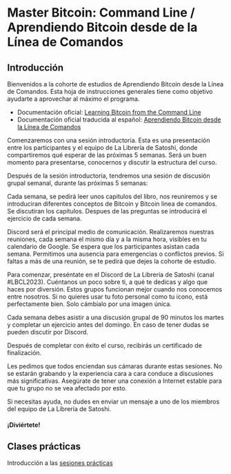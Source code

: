 # Master Bitcoin: Command Line / Aprendiendo Bitcoin desde de la Línea de Comandos

## Introducción
Bienvenidos a la cohorte de estudios de Aprendiendo Bitcoin desde la Línea de Comandos. Esta hoja de instrucciones generales tiene como objetivo ayudarte a aprovechar al máximo el programa.

 * Documentación oficial: [Learning Bitcoin from the Command Line](https://github.com/BlockchainCommons/Learning-Bitcoin-from-the-Command-Line)
 * Documentación oficial traducida al español: [Aprendiendo Bitcoin desde la Línea de Comandos](https://github.com/BlockchainCommons/Learning-Bitcoin-from-the-Command-Line/blob/spanish-translation/es/README.md)

Comenzaremos con una sesión introductoria. Esta es una presentación entre los participantes y el equipo de La Librería de Satoshi, donde compartiremos qué esperar de las próximas 5 semanas. Será un buen momento para presentarse, conocernos y discutir la estructura del curso.

Después de la sesión introductoria, tendremos una sesión de discusión grupal semanal, durante las próximas 5 semanas:

Cada semana, se pedirá leer unos capitulos del libro, nos reuniremos y se introduciran diferentes conceptos de Bitcoin y Bitcoin linea de comandos. Se discutiran los capitulos. Despues de las preguntas se introducirá el ejercicio de cada semana.

Discord será el principal medio de comunicación. Realizaremos nuestras reuniones, cada semana el mismo día y a la misma hora, visibles en tu calendario de Google. Se espera que los participantes asistan cada semana. Permitimos una ausencia para emergencias o conflictos previos. Si faltas a más de una reunión, se te pedirá que dejes la cohorte de estudio.

Para comenzar, preséntate en el Discord de La Librería de Satoshi (canal #LBCL2023). Cuéntanos un poco sobre ti, a qué te dedicas y algo que haces por diversión. Estos grupos funcionan mejor cuando nos conocemos entre nosotros. Si no quieres usar tu foto personal como tu icono, está perfectamente bien. Solo cámbialo por una imagen única.

Cada semana debes asistir a una discusión grupal de 90 minutos los martes y completar un ejercicio antes del domingo. En caso de tener dudas se pueden discutir por Discord.

Después de completar con éxito el curso, recibirás un certificado de finalización.

Les pedimos que todos enciendan sus cámaras durante estas sesiones. No se estarán grabando y la experiencia cara a cara conduce a discusiones más significativas. Asegúrate de tener una conexión a Internet estable para que tu grupo no se vea afectado por esto.

Si necesitas ayuda, no dudes en enviar un mensaje a uno de los miembros del equipo de La Librería de Satoshi.

#### ¡Diviértete!

## Clases prácticas
Introducción a las [sesiones prácticas](/presentacion.md)
